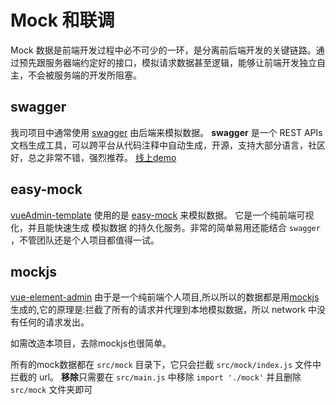 # Mock 和联调
Mock 数据是前端开发过程中必不可少的一环，是分离前后端开发的关键链路。通过预先跟服务器端约定好的接口，模拟请求数据甚至逻辑，能够让前端开发独立自主，不会被服务端的开发所阻塞。

## swagger
我司项目中通常使用 [swagger](https://swagger.io/) 由后端来模拟数据。
**swagger** 是一个 REST APIs 文档生成工具，可以跨平台从代码注释中自动生成，开源，支持大部分语言，社区好，总之非常不错，强烈推荐。
[线上demo](http://petstore.swagger.io/?_ga=2.222649619.983598878.1509960455-2044209180.1509960455#/pet/addPet)

## easy-mock
[vueAdmin-template](https://github.com/PanJiaChen/vueAdmin-template) 使用的是 [easy-mock](https://easy-mock.com/login) 来模拟数据。
它是一个纯前端可视化，并且能快速生成 模拟数据 的持久化服务。非常的简单易用还能结合 `swagger` ，不管团队还是个人项目都值得一试。

## mockjs
[vue-element-admin](https://github.com/PanJiaChen/vue-element-admin) 由于是一个纯前端个人项目,所以所以的数据都是用[mockjs](https://github.com/nuysoft/Mock) 生成的,它的原理是:拦截了所有的请求并代理到本地模拟数据，所以 network 中没有任何的请求发出。

如需改造本项目，去除mockjs也很简单。

所有的mock数据都在 `src/mock` 目录下，它只会拦截 `src/mock/index.js` 文件中拦截的 url。
**移除**只需要在 `src/main.js` 中移除 `import './mock'` 并且删除 `src/mock` 文件夹即可
